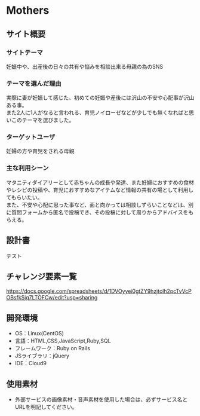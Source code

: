 # Mothers

## サイト概要


### サイトテーマ
妊娠中や、出産後の日々の共有や悩みを相談出来る母親の為のSNS

### テーマを選んだ理由
実際に妻が妊娠して感じた、初めての妊娠や産後には沢山の不安や心配事が沢山ある事。<br>
また2人に1人がなると言われる、育児ノイローゼなどが少しでも無くなればと思いこのテーマを選びました。

### ターゲットユーザ
妊婦の方や育児をされる母親

### 主な利用シーン
マタニティダイアリーとして赤ちゃんの成長や発達、また妊婦におすすめの食材やレシピの投稿や、育児におすすめなアイテムなど情報の共有の場として利用してもらいたい。<br>
また、不安や心配に思った事など、面と向かっては相談しずらいことなどは、別に質問フォームから匿名で投稿でき、その投稿に対して周りからアドバイスをもらえる。

## 設計書
テスト

## チャレンジ要素一覧
https://docs.google.com/spreadsheets/d/1DVOyyei0gtZY9hzjtolh2pcTvVcPOBsfkSjq7LTOFCw/edit?usp=sharing

## 開発環境
- OS：Linux(CentOS)
- 言語：HTML,CSS,JavaScript,Ruby,SQL
- フレームワーク：Ruby on Rails
- JSライブラリ：jQuery
- IDE：Cloud9

## 使用素材
- 外部サービスの画像素材・音声素材を使用した場合は、必ずサービス名とURLを明記してください。
